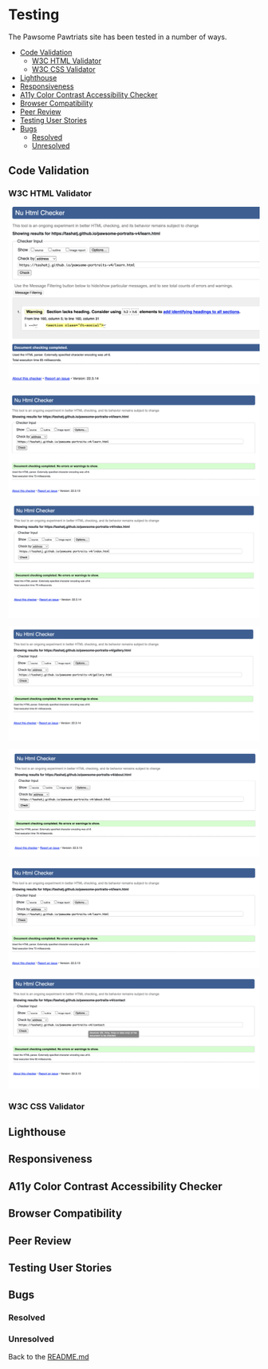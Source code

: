 # Testing 

The Pawsome Pawtriats site has been tested in a number of ways.

- [Code Validation](#code-validation)
    - [W3C HTML Validator](#w3c-html-validator) 
    - [W3C CSS Validator](#w3c-css-validator)
- [Lighthouse](#lighthouse)
- [Responsiveness](#responsiveness)
- [A11y Color Contrast Accessibility Checker](#a11y-color-contrast-accessibility-checker)
- [Browser Compatibility](#browser-compatibility)
- [Peer Review](#peer-review)
- [Testing User Stories](#testing-user-stories)
- [Bugs](#bugs)
    - [Resolved](#resolved)
    - [Unresolved](#unresolved)


## Code Validation 

### W3C HTML Validator

![W3C Validator test result](assets/readme-images/W3C/learn-warning.png)

![W3C Validator test result](assets/readme-images/W3C/WC3-learn.png)

![W3C Validator test result](assets/readme-images/W3C/W3C-index.png)

![W3C Validator test result](assets/readme-images/W3C/WC3-gallery.png)

![W3C Validator test result](assets/readme-images/W3C/W3C-about.png)

![W3C Validator test result](assets/readme-images/W3C/WC3-learn.png)

![W3C Validator test result](assets/readme-images/W3C/W3C-contact.png)


### W3C CSS Validator 



## Lighthouse 

## Responsiveness 

## A11y Color Contrast Accessibility Checker

## Browser Compatibility

## Peer Review

## Testing User Stories 

## Bugs

### Resolved

### Unresolved
Back to the [README.md](./README.md#testing)